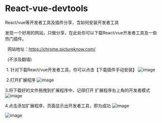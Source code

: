   # React-vue-devtools
  React/vue等开发者工具及插件分享，含如何安装开发者工具

​
  发现一个好用的网站，只做分享，在此处你可以下载React/vue开发者工具及一些热门插件。

  网站地址：https://chrome.pictureknow.com/

  (不涉及翻墙)

 1. 针对下载React/vue开发者工具，你可以点击【下载插件手动安装】
![image](https://img-blog.csdnimg.cn/1efb7e9fa15e4609a28865848b265dc8.png)
 


 2.打开扩展程序
![image](https://img-blog.csdnimg.cn/c4485526d63341d5b7474ea72bc5df61.png)
 



3.将下载好的文件拖拽到扩展程序中，记得打开 扩展程序右上角的开发者模式
![image](https://img-blog.csdnimg.cn/60640cb72d304c00b3d122d129e7f687.png)




4.点击添加扩展程序，页面显示出开发者工具，即为成功
![image](https://img-blog.csdnimg.cn/fd70c640f066427691d11a955505076e.png)


![image](https://img-blog.csdnimg.cn/4c0f1022f373420f9028ade012696ba3.png)
 


​
